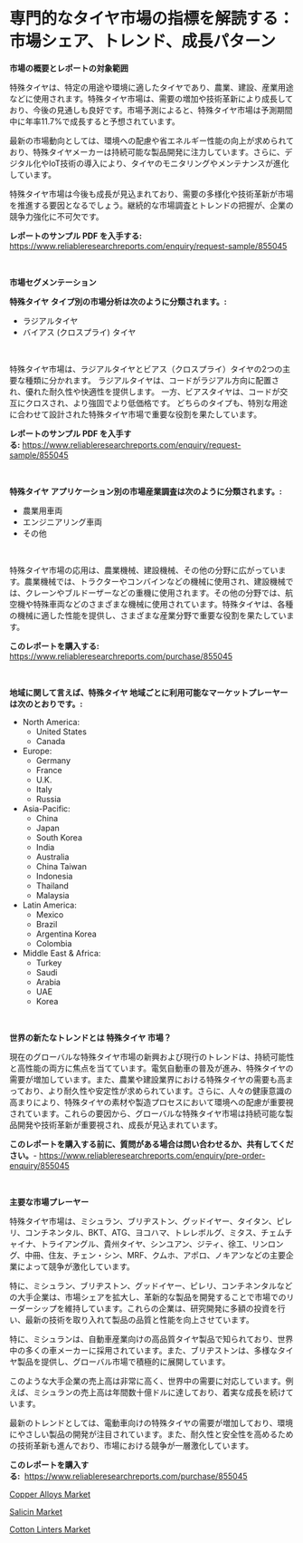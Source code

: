 <p><h1>専門的なタイヤ市場の指標を解読する：市場シェア、トレンド、成長パターン</h1></p><p><strong>市場の概要とレポートの対象範囲</strong></p>
<p><p>特殊タイヤは、特定の用途や環境に適したタイヤであり、農業、建設、産業用途などに使用されます。特殊タイヤ市場は、需要の増加や技術革新により成長しており、今後の見通しも良好です。市場予測によると、特殊タイヤ市場は予測期間中に年率11.7%で成長すると予想されています。</p><p>最新の市場動向としては、環境への配慮や省エネルギー性能の向上が求められており、特殊タイヤメーカーは持続可能な製品開発に注力しています。さらに、デジタル化やIoT技術の導入により、タイヤのモニタリングやメンテナンスが進化しています。</p><p>特殊タイヤ市場は今後も成長が見込まれており、需要の多様化や技術革新が市場を推進する要因となるでしょう。継続的な市場調査とトレンドの把握が、企業の競争力強化に不可欠です。</p></p>
<p><strong>レポートのサンプル PDF を入手する:</strong> <a href="https://www.reliableresearchreports.com/enquiry/request-sample/855045">https://www.reliableresearchreports.com/enquiry/request-sample/855045</a></p>
<p>&nbsp;</p>
<p><strong>市場セグメンテーション</strong></p>
<p><strong>特殊タイヤ タイプ別の市場分析は次のように分類されます。:</strong></p>
<p><ul><li>ラジアルタイヤ</li><li>バイアス (クロスプライ) タイヤ</li></ul></p>
<p>&nbsp;</p>
<p><p>特殊タイヤ市場は、ラジアルタイヤとビアス（クロスプライ）タイヤの2つの主要な種類に分かれます。 ラジアルタイヤは、コードがラジアル方向に配置され、優れた耐久性や快適性を提供します。 一方、ビアスタイヤは、コードが交互にクロスされ、より強固でより低価格です。 どちらのタイプも、特別な用途に合わせて設計された特殊タイヤ市場で重要な役割を果たしています。</p></p>
<p><strong>レポートのサンプル PDF を入手する:</strong>&nbsp;<a href="https://www.reliableresearchreports.com/enquiry/request-sample/855045">https://www.reliableresearchreports.com/enquiry/request-sample/855045</a></p>
<p>&nbsp;</p>
<p><strong> 特殊タイヤ アプリケーション別の市場産業調査は次のように分類されます。:</strong></p>
<p><ul><li>農業用車両</li><li>エンジニアリング車両</li><li>その他</li></ul></p>
<p>&nbsp;</p>
<p><p>特殊タイヤ市場の応用は、農業機械、建設機械、その他の分野に広がっています。農業機械では、トラクターやコンバインなどの機械に使用され、建設機械では、クレーンやブルドーザーなどの重機に使用されます。その他の分野では、航空機や特殊車両などのさまざまな機械に使用されています。特殊タイヤは、各種の機械に適した性能を提供し、さまざまな産業分野で重要な役割を果たしています。</p></p>
<p><strong>このレポートを購入する:</strong>&nbsp; <a href="https://www.reliableresearchreports.com/purchase/855045">https://www.reliableresearchreports.com/purchase/855045</a></p>
<p>&nbsp;</p>
<p><strong>地域に関して言えば、特殊タイヤ 地域ごとに利用可能なマーケットプレーヤーは次のとおりです。:</strong></p>
<p><ul>
    <li>
        North America:
        <ul>
            <li>United States</li>
            <li>Canada</li>
        </ul>
    </li>
    <li>
        Europe:
        <ul>
            <li>Germany</li>
            <li>France</li>
            <li>U.K.</li>
            <li>Italy</li>
            <li>Russia</li>
        </ul>
    </li>
    <li>
        Asia-Pacific:
        <ul>
            <li>China</li>
            <li>Japan</li>
            <li>South Korea</li>
            <li>India</li>
            <li>Australia</li>
            <li>China Taiwan</li>
            <li>Indonesia</li>
            <li>Thailand</li>
            <li>Malaysia</li>
        </ul>
    </li>
    <li>
        Latin America:
        <ul>
            <li>Mexico</li>
            <li>Brazil</li>
            <li>Argentina Korea</li>
            <li>Colombia</li>
        </ul>
    </li>
    <li>
        Middle East & Africa:
        <ul>
            <li>Turkey</li>
            <li>Saudi</li>
            <li>Arabia</li>
            <li>UAE</li>
            <li>Korea</li>
        </ul>
    </li>
    </ul></p>
<p>&nbsp;</p>
<p><strong>世界の新たなトレンドとは 特殊タイヤ 市場？</strong></p>
<p><p>現在のグローバルな特殊タイヤ市場の新興および現行のトレンドは、持続可能性と高性能の両方に焦点を当てています。電気自動車の普及が進み、特殊タイヤの需要が増加しています。また、農業や建設業界における特殊タイヤの需要も高まっており、より耐久性や安定性が求められています。さらに、人々の健康意識の高まりにより、特殊タイヤの素材や製造プロセスにおいて環境への配慮が重要視されています。これらの要因から、グローバルな特殊タイヤ市場は持続可能な製品開発や技術革新が重要視され、成長が見込まれています。</p></p>
<p><strong>このレポートを購入する前に、質問がある場合は問い合わせるか、共有してください。</strong>- <a href="https://www.reliableresearchreports.com/enquiry/pre-order-enquiry/855045">https://www.reliableresearchreports.com/enquiry/pre-order-enquiry/855045</a></p>
<p>&nbsp;</p>
<p><strong>主要な市場プレーヤー</strong></p>
<p><p>特殊タイヤ市場は、ミシュラン、ブリヂストン、グッドイヤー、タイタン、ピレリ、コンチネンタル、BKT、ATG、ヨコハマ、トレレボルグ、ミタス、チェムチャイナ、トライアングル、貴州タイヤ、シンユアン、ジティ、徐工、リンロング、中冊、住友、チェン・シン、MRF、クムホ、アポロ、ノキアンなどの主要企業によって競争が激化しています。</p><p>特に、ミシュラン、ブリヂストン、グッドイヤー、ピレリ、コンチネンタルなどの大手企業は、市場シェアを拡大し、革新的な製品を開発することで市場でのリーダーシップを維持しています。これらの企業は、研究開発に多額の投資を行い、最新の技術を取り入れて製品の品質と性能を向上させています。</p><p>特に、ミシュランは、自動車産業向けの高品質タイヤ製品で知られており、世界中の多くの車メーカーに採用されています。また、ブリヂストンは、多様なタイヤ製品を提供し、グローバル市場で積極的に展開しています。</p><p>このような大手企業の売上高は非常に高く、世界中の需要に対応しています。例えば、ミシュランの売上高は年間数十億ドルに達しており、着実な成長を続けています。</p><p>最新のトレンドとしては、電動車向けの特殊タイヤの需要が増加しており、環境にやさしい製品の開発が注目されています。また、耐久性と安全性を高めるための技術革新も進んでおり、市場における競争が一層激化しています。</p></p>
<p><strong>このレポートを購入する:</strong>&nbsp;&nbsp;<a href="https://www.reliableresearchreports.com/purchase/855045">https://www.reliableresearchreports.com/purchase/855045</a></p>
<p><p><a href="https://gratis-rainforest-2ca.notion.site/Copper-Alloys-Market-Furnish-Information-about-Market-Size-Market-Share-Market-Dynamics-and-Proje-bb29d843a8ef430083a4ea172b00ed97">Copper Alloys Market</a></p><p><a href="https://crocus-run-b5a.notion.site/Salicin-Market-Dynamics-2024-2031-Also-about-Its-Market-Trends-Projections-and-Opportunities-501ca42cda7246958e2d9fb506e5e99c">Salicin Market</a></p><p><a href="https://metal-farmhouse-e95.notion.site/Cotton-Linters-Market-Share-Market-New-Trends-Analysis-Report-By-Type-By-Application-By-End-use--468331865c3a40cd83a163051bc811cf">Cotton Linters Market</a></p></p>